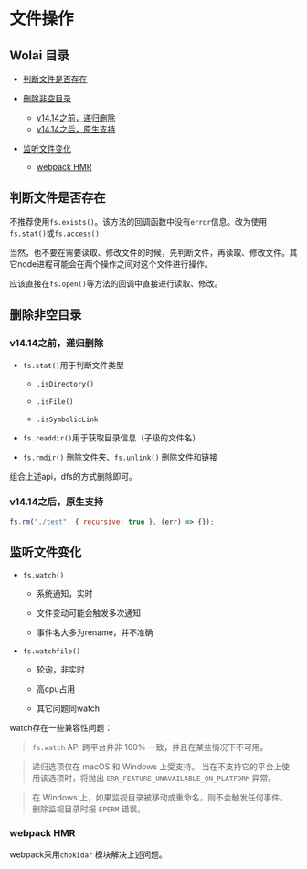 # 文件操作

## Wolai 目录

*   [判断文件是否存在](#判断文件是否存在)

*   [删除非空目录](#删除非空目录)

    *   [v14.14之前，递归删除](#v1414之前递归删除)
    *   [v14.14之后，原生支持](#v1414之后原生支持)

*   [监听文件变化](#监听文件变化)

    *   [webpack HMR](#webpack-hmr)

## 判断文件是否存在

不推荐使用`fs.exists()`。该方法的回调函数中没有`error`信息。改为使用`fs.stat()`或`fs.access()`

当然，也不要在需要读取、修改文件的时候，先判断文件，再读取、修改文件。其它node进程可能会在两个操作之间对这个文件进行操作。

应该直接在`fs.open()`等方法的回调中直接进行读取、修改。

## 删除非空目录

### v14.14之前，递归删除

*   `fs.stat()`用于判断文件类型

    *   `.isDirectory()`

    *   `.isFile()`

    *   `.isSymbolicLink`

*   `fs.readdir()`用于获取目录信息（子级的文件名）

*   `fs.rmdir()` 删除文件夹、`fs.unlink()` 删除文件和链接

组合上述api，dfs的方式删除即可。

### v14.14之后，原生支持

```javascript
fs.rm("./test", { recursive: true }, (err) => {});
```

## 监听文件变化

*   `fs.watch()`

    *   系统通知，实时

    *   文件变动可能会触发多次通知

    *   事件名大多为rename，并不准确

*   `fs.watchfile()`

    *   轮询，非实时

    *   高cpu占用

    *   其它问题同watch

watch存在一些兼容性问题：

> `fs.watch` API 跨平台并非 100% 一致，并且在某些情况下不可用。

> 递归选项仅在 macOS 和 Windows 上受支持。 当在不支持它的平台上使用该选项时，将抛出 `ERR_FEATURE_UNAVAILABLE_ON_PLATFORM` 异常。

> 在 Windows 上，如果监视目录被移动或重命名，则不会触发任何事件。 删除监视目录时报 `EPERM` 错误。

### webpack HMR

webpack采用`chokidar` 模块解决上述问题。
